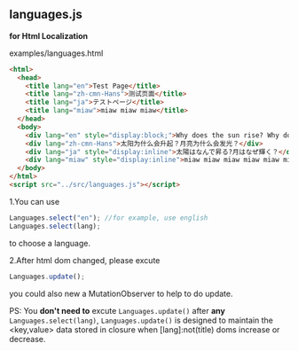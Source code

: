 ## languages.js
**for Html Localization**

examples/languages.html
``` html
<html>
  <head>
    <title lang="en">Test Page</title>
    <title lang="zh-cmn-Hans">测试页面</title>
    <title lang="ja">テストページ</title>
    <title lang="miaw">miaw miaw miaw</title>
  </head>
  <body>
    <div lang="en" style="display:block;">Why does the sun rise? Why does the moon shine?</div>
    <div lang="zh-cmn-Hans">太阳为什么会升起？月亮为什么会发光？</div>
    <div lang="ja" style="display:inline">太陽はなんで昇る?月はなぜ輝く？</div>
    <div lang="miaw" style="display:inline">miaw miaw miaw miaw miaw miaw miaw miaw miaw miaw miaw miaw miaw</div>
  </body>
</html>
<script src="../src/languages.js"></script>
```

1.You can use
``` JavaScript
Languages.select("en"); //for example, use english
Languages.select(lang);
```
to choose a language.

2.After html dom changed, please excute
``` JavaScript
Languages.update();
```
you could also new a MutationObserver to help to do update.

PS: You **don't need to** excute `Languages.update()` after **any** `Languages.select(lang)`, `Languages.update()` is designed to maintain the <key,value> data stored in closure when [lang]:not(title) doms increase or decrease.
